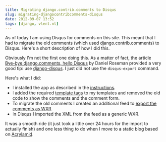 ```yaml
---
title: Migrating django.contrib.comments to Disqus
slug: migrating-djangocontribcomments-disqus
date: 2012-09-07 13:52
tags: [django, vlent.nl]
---
```


As of today I am using Disqus for comments on this site. This meant
that I had to migrate the old comments (which used
django.contrib.comments) to Disqus. Here's a short description of how
I did this.

Obviously I'm not the first one doing this. As a matter of fact, the
article [Bye-bye django.comments, hello
Disqus](http://blog.roseman.org.uk/2010/04/21/bye-bye-djangocomments-hello-disqus/)
by Daniel Roseman provided a very good tip: use
[django-disqus](http://django-disqus.readthedocs.org/). I just did not
use the `disqus-export` command.

Here's what I did:

- I installed the app as described in the
  [instructions](http://django-disqus.readthedocs.org/en/latest/installation.html).
- I added the required
  [template tags](http://django-disqus.readthedocs.org/en/latest/templatetags.html)
  to my templates and removed the old code to show the comments and
  the comment form.
- To migrate the old comments I created an additional feed to
  [export the comments as WXR](http://django-disqus.readthedocs.org/en/latest/exporting_wxr.html).
- In Disqus I imported the XML from the feed as a generic WXR.

It was a smooth ride (it just took a little over 24 hours for the
import to actually finish) and one less thing to do when I move to a
static blog based on
[Acrylamid](https://github.com/posativ/acrylamid/).
